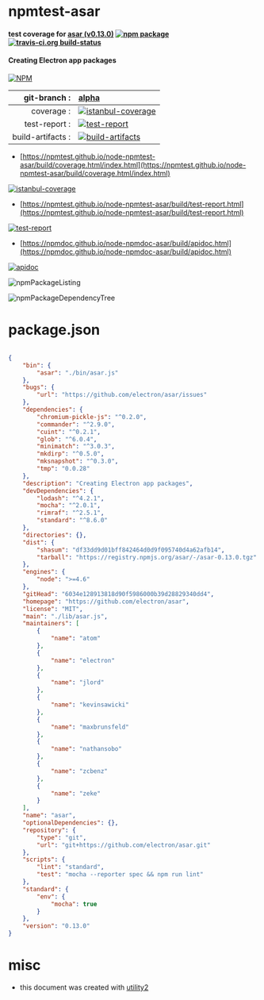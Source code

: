 # npmtest-asar

#### test coverage for  [asar (v0.13.0)](https://github.com/electron/asar)  [![npm package](https://img.shields.io/npm/v/npmtest-asar.svg?style=flat-square)](https://www.npmjs.org/package/npmtest-asar) [![travis-ci.org build-status](https://api.travis-ci.org/npmtest/node-npmtest-asar.svg)](https://travis-ci.org/npmtest/node-npmtest-asar)

#### Creating Electron app packages

[![NPM](https://nodei.co/npm/asar.png?downloads=true&downloadRank=true&stars=true)](https://www.npmjs.com/package/asar)

| git-branch : | [alpha](https://github.com/npmtest/node-npmtest-asar/tree/alpha)|
|--:|:--|
| coverage : | [![istanbul-coverage](https://npmtest.github.io/node-npmtest-asar/build/coverage.badge.svg)](https://npmtest.github.io/node-npmtest-asar/build/coverage.html/index.html)|
| test-report : | [![test-report](https://npmtest.github.io/node-npmtest-asar/build/test-report.badge.svg)](https://npmtest.github.io/node-npmtest-asar/build/test-report.html)|
| build-artifacts : | [![build-artifacts](https://npmtest.github.io/node-npmtest-asar/glyphicons_144_folder_open.png)](https://github.com/npmtest/node-npmtest-asar/tree/gh-pages/build)|

- [https://npmtest.github.io/node-npmtest-asar/build/coverage.html/index.html](https://npmtest.github.io/node-npmtest-asar/build/coverage.html/index.html)

[![istanbul-coverage](https://npmtest.github.io/node-npmtest-asar/build/screenCapture.buildCi.browser.%252Ftmp%252Fbuild%252Fcoverage.lib.html.png)](https://npmtest.github.io/node-npmtest-asar/build/coverage.html/index.html)

- [https://npmtest.github.io/node-npmtest-asar/build/test-report.html](https://npmtest.github.io/node-npmtest-asar/build/test-report.html)

[![test-report](https://npmtest.github.io/node-npmtest-asar/build/screenCapture.buildCi.browser.%252Ftmp%252Fbuild%252Ftest-report.html.png)](https://npmtest.github.io/node-npmtest-asar/build/test-report.html)

- [https://npmdoc.github.io/node-npmdoc-asar/build/apidoc.html](https://npmdoc.github.io/node-npmdoc-asar/build/apidoc.html)

[![apidoc](https://npmdoc.github.io/node-npmdoc-asar/build/screenCapture.buildCi.browser.%252Ftmp%252Fbuild%252Fapidoc.html.png)](https://npmdoc.github.io/node-npmdoc-asar/build/apidoc.html)

![npmPackageListing](https://npmtest.github.io/node-npmtest-asar/build/screenCapture.npmPackageListing.svg)

![npmPackageDependencyTree](https://npmtest.github.io/node-npmtest-asar/build/screenCapture.npmPackageDependencyTree.svg)



# package.json

```json

{
    "bin": {
        "asar": "./bin/asar.js"
    },
    "bugs": {
        "url": "https://github.com/electron/asar/issues"
    },
    "dependencies": {
        "chromium-pickle-js": "^0.2.0",
        "commander": "^2.9.0",
        "cuint": "^0.2.1",
        "glob": "^6.0.4",
        "minimatch": "^3.0.3",
        "mkdirp": "^0.5.0",
        "mksnapshot": "^0.3.0",
        "tmp": "0.0.28"
    },
    "description": "Creating Electron app packages",
    "devDependencies": {
        "lodash": "^4.2.1",
        "mocha": "^2.0.1",
        "rimraf": "^2.5.1",
        "standard": "^8.6.0"
    },
    "directories": {},
    "dist": {
        "shasum": "df33dd9d01bff842464d0d9f095740d4a62afb14",
        "tarball": "https://registry.npmjs.org/asar/-/asar-0.13.0.tgz"
    },
    "engines": {
        "node": ">=4.6"
    },
    "gitHead": "6034e128913818d90f5986000b39d28829340dd4",
    "homepage": "https://github.com/electron/asar",
    "license": "MIT",
    "main": "./lib/asar.js",
    "maintainers": [
        {
            "name": "atom"
        },
        {
            "name": "electron"
        },
        {
            "name": "jlord"
        },
        {
            "name": "kevinsawicki"
        },
        {
            "name": "maxbrunsfeld"
        },
        {
            "name": "nathansobo"
        },
        {
            "name": "zcbenz"
        },
        {
            "name": "zeke"
        }
    ],
    "name": "asar",
    "optionalDependencies": {},
    "repository": {
        "type": "git",
        "url": "git+https://github.com/electron/asar.git"
    },
    "scripts": {
        "lint": "standard",
        "test": "mocha --reporter spec && npm run lint"
    },
    "standard": {
        "env": {
            "mocha": true
        }
    },
    "version": "0.13.0"
}
```



# misc
- this document was created with [utility2](https://github.com/kaizhu256/node-utility2)

